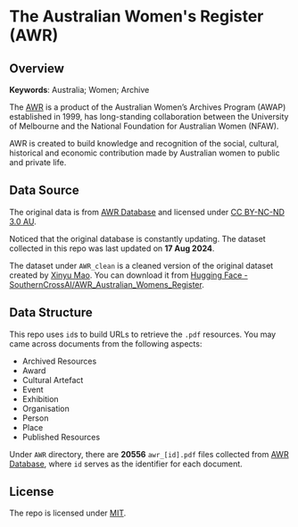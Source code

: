 # The Australian Women's Register (AWR)

## Overview

**Keywords**: Australia; Women; Archive

The [AWR](https://www.womenaustralia.info) is a product of the Australian Women’s Archives Program (AWAP) established in 1999, has long-standing collaboration between the University of Melbourne and the National Foundation for Australian Women (NFAW). 

AWR is created to build knowledge and recognition of the social, cultural, historical and economic contribution made by Australian women to public and private life.

## Data Source

The original data is from [AWR Database](https://www.womenaustralia.info/entries/) and licensed under [CC BY-NC-ND 3.0 AU](https://creativecommons.org/licenses/by-nc-nd/3.0/au/).

Noticed that the original database is constantly updating. The dataset collected in this repo was last updated on **17 Aug 2024**.

The dataset under `AWR_clean` is a cleaned version of the original dataset created by [Xinyu Mao](https://github.com/Xinyu990511). You can download it from [Hugging Face - SouthernCrossAI/AWR_Australian_Womens_Register](https://huggingface.co/datasets/SouthernCrossAI/AWR_Australian_Womens_Register).

## Data Structure

This repo uses `id`s to build URLs to retrieve the `.pdf` resources. You may came across documents from the following aspects:
- Archived Resources
- Award
- Cultural Artefact
- Event
- Exhibition
- Organisation
- Person
- Place
- Published Resources


Under `AWR` directory, there are **20556** `awr_[id].pdf` files collected from [AWR Database](https://www.womenaustralia.info/entries/), where `id` serves as the identifier for each document.


## License

The repo is licensed under [MIT](https://opensource.org/license/mit).